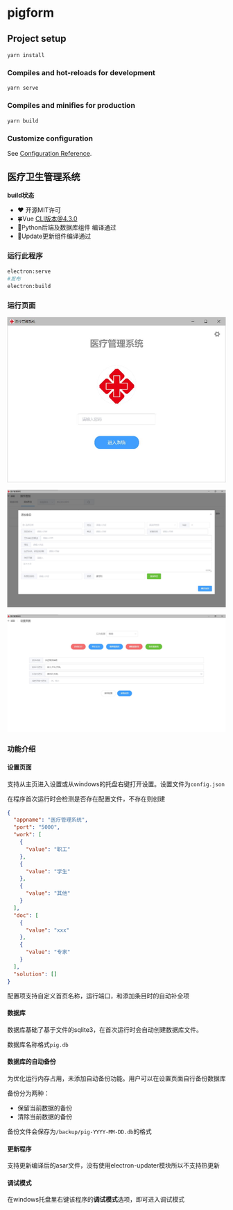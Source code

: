 # pigform

## Project setup
```
yarn install
```

### Compiles and hot-reloads for development
```
yarn serve
```

### Compiles and minifies for production
```
yarn build
```

### Customize configuration
See [Configuration Reference](https://cli.vuejs.org/config/).

## 医疗卫生管理系统

**build状态**

- ❤ 开源MIT许可
- 🍀Vue CLI版本@4.3.0
- 🔨Python后端及数据库组件 编译通过
- 🔨Update更新组件编译通过

### 运行此程序

```bash
electron:serve
#发布
electron:build
```

### 运行页面

![demo](./demo/home.jpg)

![demo](./demo/panel.jpg)

![demo](./demo/setting.jpg)

### 功能介绍

#### 设置页面

支持从主页进入设置或从windows的托盘右键打开设置。设置文件为`config.json`

在程序首次运行时会检测是否存在配置文件，不存在则创建

```json
{
  "appname": "医疗管理系统",
  "port": "5000",
  "work": [
    {
      "value": "职工"
    },
    {
      "value": "学生"
    },
    {
      "value": "其他"
    }
  ],
  "doc": [
    {
      "value": "xxx"
    },
    {
      "value": "专家"
    }
  ],
  "solution": []
}
```

配置项支持自定义首页名称，运行端口，和添加条目时的自动补全项

#### 数据库

数据库基础了基于文件的sqlite3，在首次运行时会自动创建数据库文件。

数据库名称格式`pig.db`

#### 数据库的自动备份

为优化运行内存占用，未添加自动备份功能。用户可以在设置页面自行备份数据库

备份分为两种：

- 保留当前数据的备份
- 清除当前数据的备份

备份文件会保存为`/backup/pig-YYYY-MM-DD.db`的格式

#### 更新程序

支持更新编译后的asar文件，没有使用electron-updater模块所以不支持热更新

#### 调试模式

在windows托盘里右键该程序的**调试模式**选项，即可进入调试模式